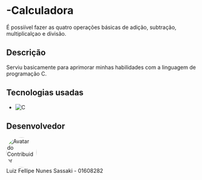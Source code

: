 ﻿# -Calculadora
É possiível fazer as quatro operações básicas de adição, subtração, multiplicalçao e divisão.

## Descrição
Serviu basicamente para aprimorar minhas habilidades com a linguagem de programação C. 


## Tecnologias usadas

* ![C](https://img.shields.io/badge/c-%2300599C.svg?style=for-the-badge&logo=c&logoColor=white) 




## Desenvolvedor

<a href="https://github.com/Luiz-sassaki"/>
<img src="https://avatars.githubusercontent.com/u/146211106?v=4" width="80px;" style="border-radius: 50%;" alt="Avatar do Contribuidor"/>
</a>

<div> 
Luiz Fellipe Nunes Sassaki - 01608282 <br>
 
</div>
